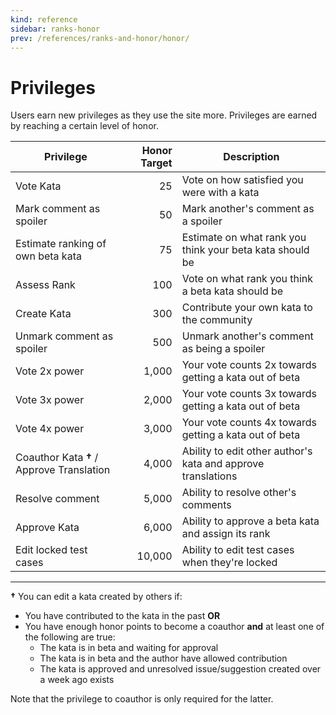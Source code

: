 ```yaml
---
kind: reference
sidebar: ranks-honor
prev: /references/ranks-and-honor/honor/
---
```


# Privileges

Users earn new privileges as they use the site more. Privileges are earned by reaching a certain level of honor.

| Privilege                                 | Honor Target | Description                                                  |
| ----------------------------------------- | -----------: | ------------------------------------------------------------ |
| Vote Kata                                 |           25 | Vote on how satisfied you were with a kata                   |
| Mark comment as spoiler                   |           50 | Mark another's comment as a spoiler                          |
| Estimate ranking of own beta kata         |           75 | Estimate on what rank you think your beta kata should be     |
| Assess Rank                               |          100 | Vote on what rank you think a beta kata should be            |
| Create Kata                               |          300 | Contribute your own kata to the community                    |
| Unmark comment as spoiler                 |          500 | Unmark another's comment as being a spoiler                  |
| Vote 2x power                             |        1,000 | Your vote counts 2x towards getting a kata out of beta       |
| Vote 3x power                             |        2,000 | Your vote counts 3x towards getting a kata out of beta       |
| Vote 4x power                             |        3,000 | Your vote counts 4x towards getting a kata out of beta       |
| Coauthor Kata **†** / Approve Translation |        4,000 | Ability to edit other author's kata and approve translations |
| Resolve comment                           |        5,000 | Ability to resolve other's comments                          |
| Approve Kata                              |        6,000 | Ability to approve a beta kata and assign its rank           |
| Edit locked test cases                    |       10,000 | Ability to edit test cases when they're locked               |

---

**†** You can edit a kata created by others if:

- You have contributed to the kata in the past **OR**
- You have enough honor points to become a coauthor **and** at least one of the following are true:
  - The kata is in beta and waiting for approval
  - The kata is in beta and the author have allowed contribution
  - The kata is approved and unresolved issue/suggestion created over a week ago exists

Note that the privilege to coauthor is only required for the latter.
